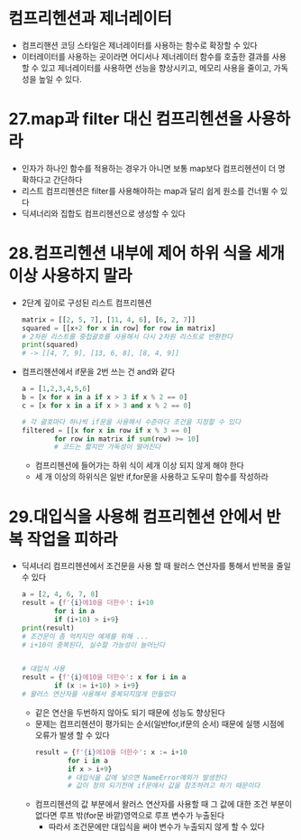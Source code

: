 # 컴프리헨션과 제너레이터

- 컴프리핸션 코딩 스타일은 제너레이터를 사용하는 함수로 확장할 수 있다
- 이터레이터를 사용하는 곳이라면 어디서나 제너레이터 함수를 호출한 결과를 사용할 수 있고 제너레이터를 사용하면 선능을 향상시키고, 메모리 사용을 줄이고, 가독성을 높일 수 있다.

# 27.map과 filter 대신 컴프리헨션을 사용하라
- 인자가 하나인 함수를 적용하는 경우가 아니면 보통 map보다 컴프리헨션이 더 명확하다고 간단하다
- 리스트 컴프리헨션은 filter를 사용해야하는 map과 달리 쉽게 원소를 건너뛸 수 있다
- 딕셔너리와 집합도 컴프리헨션으로 생성할 수 있다


# 28.컴프리헨션 내부에 제어 하위 식을 세개 이상 사용하지 말라
- 2단계 깊이로 구성된 리스트 컴프리헨션
    ```py
    matrix = [[2, 5, 7], [11, 4, 6], [6, 2, 7]]
    squared = [[x+2 for x in row] for row in matrix]
    # 2차원 리스트를 중첩괄호를 사용해서 다시 2차원 리스트로 반환한다
    print(squared)
    # -> [[4, 7, 9], [13, 6, 8], [8, 4, 9]]
    ```
- 컴프리헨션에서 if문을 2번 쓰는 건 and와 같다
    ```py
    a = [1,2,3,4,5,6]
    b = [x for x in a if x > 3 if x % 2 == 0]
    c = [x for x in a if x > 3 and x % 2 == 0]

    # 각 괄호마다 하나씩 if문을 사용해서 수준마다 조건을 지정할 수 있다
    filtered = [[x for x in row if x % 3 == 0] 
            for row in matrix if sum(row) >= 10]
            # 코드는 짧지만 가독성이 떨어진다
    ```
    - 컴프리헨션에 들어가는 하위 식이 세개 이상 되지 않게 해야 한다
    - 세 개 이상의 하위식은 일반 if,for문을 사용하고 도우미 함수를 작성하라

# 29.대입식을 사용해 컴프리헨션 안에서 반복 작업을 피하라
- 딕셔너리 컴프리헨션에서 조건문을 사용 할 때 왈러스 연산자를 통해서 반복을 줄일 수 있다
    ```py
    a = [2, 4, 6, 7, 8]
    result = {f'{i}에10을 더한수': i+10
            for i in a
            if (i+10) > i+9}
    print(result)
    # 조건문이 좀 억지지만 예제를 위해 ...
    # i+10이 중복된다, 실수할 가능성이 늘어난다


    # 대입식 사용
    result = {f'{i}에10을 더한수': x for i in a
            if (x := i+10) > i+9}
    # 왈러스 연산자를 사용해서 중복되지않게 만들었다
    ```
    - 같은 연산을 두번하지 않아도 되기 때문에 성능도 향상된다
    - 문제는 컴프리헨션이 평가되는 순서(일반for,if문의 순서) 때문에 실행 시점에 오류가 발생 할 수 있다
        ```py
        result = {f'{i}에10을 더한수': x := i+10
                for i in a
                if x > i+9}
                # 대입식을 값에 넣으면 NameError예외가 발생한다 
                # 값이 정의 되기전에 if문에서 값을 참조하려고 하기 때문이다
        ```
    - 컴프리헨션의 값 부분에서 왈러스 연산자를 사용할 때 그 값에 대한 조건 부분이 없다면 루프 밖(for문 바깥)영역으로 루프 변수가 누출된다
        - 따라서 조건문에만 대입식을 써야 변수가 누출되지 않게 할 수 있다
